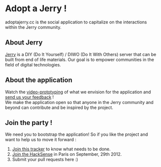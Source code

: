 Adopt a Jerry !
===============

adoptajerry.cc is the social application to capitalize on the interactions within the Jerry community.

About Jerry
-----------

[Jerry](flavors.me/jerrydiy) is a DIY (Do It Yourself) / DIWO (Do It With Others) server that can be built from end of life materials. Our goal is to empower communities in the field of digital technologies.

About the application
---------------------

Watch the [video-prototyping](http://vimeo.com/46923757) of what we envision for the application and [send us your feedback](https://twitter.com/JerryDIY) !  
We make the application open so that anyone in the Jerry community and beyond can contribute and be inspired by the project.

Join the party !
----------------

We need you to bootstrap the application! So if you like the project and want to help us to move it forward :

1.  [Join this tracker](https://www.pivotaltracker.com/projects/620519/) to know what needs to be done.
2.  [Join the HackSense](http://we.makesense.org/?p=5949) in Paris on September, 29th 2012.
3.  Submit your pull requests here :)